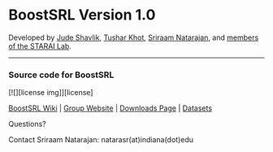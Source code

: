 # BoostSRL Version 1.0

Developed by [Jude Shavlik](http://pages.cs.wisc.edu/~shavlik/), [Tushar Khot](http://pages.cs.wisc.edu/~tushar/), [Sriraam Natarajan](homes.soic.indiana.edu/natarasr/), and [members of the STARAI Lab](http://www.indiana.edu/~iustarai/people.html).

---

### Source code for **BoostSRL**

[![][license img]][license]

[BoostSRL Wiki](https://github.com/boost-starai/BoostSRL/wiki) | [Group Website](http://indiana.edu/~iustarai/) | [Downloads Page](https://github.com/boost-starai/BoostSRL-VersionHistory) | [Datasets](https://github.com/boost-starai/BoostSRL-Datasets)

Questions?

Contact Sriraam Natarajan: natarasr(at)indiana(dot)edu